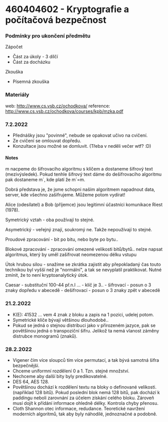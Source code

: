# 460404602 - Kryptografie a počítačová bezpečnost

### Podmínky pro ukončení předmětu

Zápočet

- Část za úkoly - 3 dílčí
- Část za docházku

Zkouška

- Písemná zkouška

### Materiály

web: http://www.cs.vsb.cz/ochodkova/
reference: http://www.cs.vsb.cz/ochodkova/courses/kpb/mzka.pdf

### 7.2.2022

- Přednášky jsou "povinné", nebude se opakovat učivo na cvičení.
- Ze cvičení se omlouvat dopředu.
- Konzultace jsou možné se domluvit. (Třeba v neděli večer wtf? :D)

#### Notes

m nacpeme do šifrovacího algoritmu s klíčem a dostaneme šifrový text (mezivýsledek).
Pokud tenhle šifrový text dáme do dešifrovacího algoritmu pak dostaneme m´, kde platí že m´=m.

Dobrá představa je, že jsme schopni naším algoritmem napadnout data, server, kde všechno zašifrujeme. Můžeme potom vydírat!

Alice (odesílatel) a Bob (příjemce) jsou legitimní účastníci komunikace Riest (1978).

Symetrický vztah - oba používají to stejné.

Asymetrický - veřejný znají, soukromý ne. Takže nepoužívají to stejné.

Proudové zpracování - bit po bitu, nebo byte po bytu.. 

Blokové zpracování - zpracování omezené velikosti bitů/bytů.. nelze napsat algoritmus, který by uměl 
zašifrovat neomezenou délku vstupu

Útok hrubou silou - snažíme se zkrátka zajistit aby přepokladaný čas touto technikou byl vyšší než je "normální", a tak se nevyplatil praktikovat. Nutné zmínit, že to není kryptoanalytický útok.

Caesar - substituční 100-44 př.n.l ... 
    - klíč je 3..
    - šifrovací - posun o 3 znaky dopředu v abecedě 
    - dešifrovací - posun o 3 znaky zpět v abecedě 



### 21.2.2022

- K(E): 41532 ... vem 4 znak z bloku a zapis na 1 pozici, udelej potom.
- Symetrické klíče bývají většinou dlouhodobé..
- Pokud se jedná o stejnou distribuci jako v přirozeném jazyce, pak se povětšinou jedná o transpoziční šifru. Jelikož ta nemá vlanost záměny distrubce monogramů (znaků).


### 28.2.2022

- Vigener čím více sloupců tím více permutací, a tak bývá samotná šifra bezpečnější.
- Chceme uniformní rozdělení 0 a 1. Tzn. stejné množství.
- Nechceme aby další bity byly predikovatelné.
- DES 64, AES 128.
- Povětšinou dochází k rozdělení textu na bloky o definované velikosti. (například 128 bitů). Pokud poslední blok nemá 128 bitů, pak dochází k paddingu neboli zarovnání za účelem získání celého bloku. Zároveň musí dojít k přídání informace ohledně délky. Kontrola chyby přenosu.
- Cloth Shannon otec informace, redudance. Teoretické navržení moderních algoritmů, tak aby byly náhodilé, jednoznačné a podobně.












